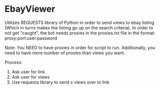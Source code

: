 # EbayViewer

Utilizes REQUESTS library of Python in order to send views to ebay listing (Which in turns makes the listing go up on the search criteria). In order to not get "caught", the bot needs proxies in the proxies.txt file in the format: proxy:port:user:password

Note: You NEED to have proxies in order for script to run. Additionally, you need to have more number of proxies than views you want.

Process:
1. Ask user for link 
2. Ask user for views 
3. Use requests library to send x views over to link

